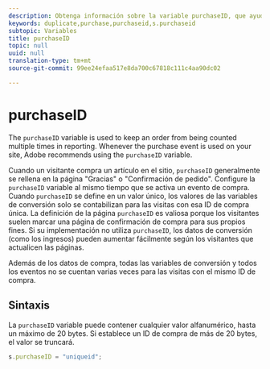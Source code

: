 ```yaml
---
description: Obtenga información sobre la variable purchaseID, que ayuda a evitar que aparezcan compras duplicadas en Adobe Analytics.
keywords: duplicate,purchase,purchaseid,s.purchaseid
subtopic: Variables
title: purchaseID
topic: null
uuid: null
translation-type: tm+mt
source-git-commit: 99ee24efaa517e8da700c67818c111c4aa90dc02

---
```



# purchaseID

The `purchaseID` variable is used to keep an order from being counted multiple times in reporting. Whenever the purchase event is used on your site, Adobe recommends using the `purchaseID` variable.

Cuando un visitante compra un artículo en el sitio, `purchaseID` generalmente se rellena en la página "Gracias" o "Confirmación de pedido". Configure la `purchaseID` variable al mismo tiempo que se activa un evento de compra. Cuando `purchaseID` se define en un valor único, los valores de las variables de conversión solo se contabilizan para las visitas con esa ID de compra única. La definición de la página `purchaseID` es valiosa porque los visitantes suelen marcar una página de confirmación de compra para sus propios fines. Si su implementación no utiliza `purchaseID`, los datos de conversión (como los ingresos) pueden aumentar fácilmente según los visitantes que actualicen las páginas.

Además de los datos de compra, todas las variables de conversión y todos los eventos no se cuentan varias veces para las visitas con el mismo ID de compra.

## Sintaxis

La `purchaseID` variable puede contener cualquier valor alfanumérico, hasta un máximo de 20 bytes. Si establece un ID de compra de más de 20 bytes, el valor se truncará.

```js
s.purchaseID = "uniqueid";
```

